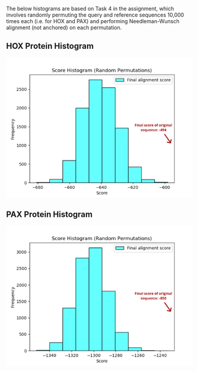 The below histograms are based on Task 4 in the assignment, which involves randomly permuting the query and reference sequences 10,000 times each (i.e. for HOX and PAX) and performing Needleman-Wunsch alignment (not anchored) on each permutation.

## HOX Protein Histogram
<img src="hist_HOX.png"></img>

## PAX Protein Histogram
<img src="hist_PAX.png"></img>
